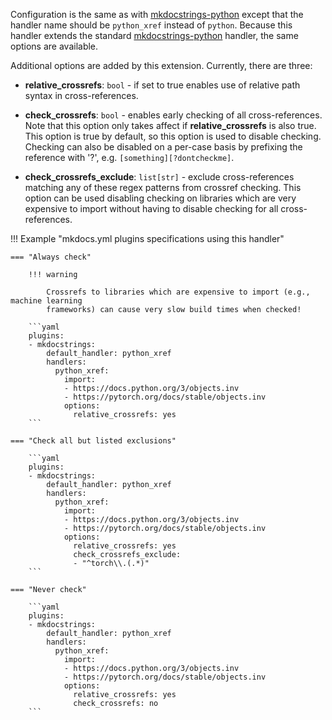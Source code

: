 Configuration is the same as with [mkdocstrings-python][] except
that the handler name should be `python_xref` instead of `python`. Because
this handler extends the standard [mkdocstrings-python][] handler, the same options are
available.

Additional options are added by this extension. Currently, there are three:

* **relative_crossrefs**: `bool` - if set to true enables use of relative path syntax in
    cross-references.
    
* **check_crossrefs**: `bool` - enables early checking of all cross-references. Note that
    this option only takes affect if **relative_crossrefs** is also true. This option is
    true by default, so this option is used to disable checking. Checking can
    also be disabled on a per-case basis by prefixing the reference with '?', e.g.
    `[something][?dontcheckme]`.

* **check_crossrefs_exclude**: `list[str]` - exclude cross-references matching any of these
    regex patterns from crossref checking. This option can be used disabling checking on
    libraries which are very expensive to import without having to disable checking for all
    cross-references.

!!! Example "mkdocs.yml plugins specifications using this handler"

    === "Always check"

        !!! warning

            Crossrefs to libraries which are expensive to import (e.g., machine learning
            frameworks) can cause very slow build times when checked!

        ```yaml
        plugins:
        - mkdocstrings:
            default_handler: python_xref
            handlers:
              python_xref:
                import:
                - https://docs.python.org/3/objects.inv
                - https://pytorch.org/docs/stable/objects.inv
                options:
                  relative_crossrefs: yes
        ```

    === "Check all but listed exclusions"

        ```yaml
        plugins:
        - mkdocstrings:
            default_handler: python_xref
            handlers:
              python_xref:
                import:
                - https://docs.python.org/3/objects.inv
                - https://pytorch.org/docs/stable/objects.inv
                options:
                  relative_crossrefs: yes
                  check_crossrefs_exclude:
                  - "^torch\\.(.*)"
        ```

    === "Never check"

        ```yaml
        plugins:
        - mkdocstrings:
            default_handler: python_xref
            handlers:
              python_xref:
                import:
                - https://docs.python.org/3/objects.inv
                - https://pytorch.org/docs/stable/objects.inv
                options:
                  relative_crossrefs: yes
                  check_crossrefs: no
        ```



[mkdocstrings-python]: https://mkdocstrings.github.io/python/
